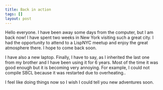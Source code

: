 ```yaml
---
title: Back in action
tags: []
layout: post
---
```


Hello everyone. I have been away some days from the computer, but I am
back now!  I have spent two weeks in New York visiting such a great
city. I had the opportunity to attend to a LispNYC meetup and enjoy
the great atmosphere there. I hope to come back soon.

I have also a new laptop. Finally, I have to say, as I inherited the
last one from my brother and I have been using it for 6 years. Most of
the time it was good enough but it is becoming very annoying. For
example, I could not compile SBCL because it was restarted due to
overheating..

I feel like doing things now so I wish I could tell you new adventures
soon.
